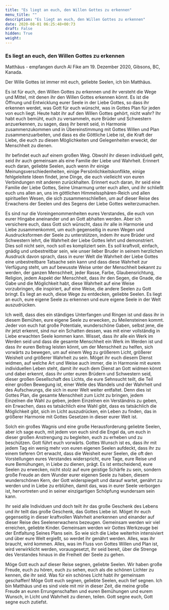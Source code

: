 ```yaml
---
title: "Es liegt an euch, den Willen Gottes zu erkennen"
menu_title: ""
description: "Es liegt an euch, den Willen Gottes zu erkennen"
date: 2020-08-01 06:25:48+00:73
draft: False
hidden: True
weight:
---
```

### Es liegt an euch, den Willen Gottes zu erkennen

Matthäus - empfangen durch Al Fike am 19. Dezember 2020, Gibsons, BC, Kanada.

Der Wille Gottes ist immer mit euch, geliebte Seelen, ich bin Matthäus.

Es ist für euch, den Willen Gottes zu erkennen und ihr versteht die Wege und Mittel, mit denen ihr den Willen Gottes erkennen könnt. Es ist die Öffnung und Entwicklung eurer Seele in der Liebe Gottes, so dass ihr erkennen werdet, was Gott für euch wünscht, was in Gottes Plan für jeden von euch liegt. Heute habt ihr auf den Willen Gottes gehört, nicht wahr? Ihr habt euch bemüht, euch zu versammeln, eure Brüder und Schwestern anzuerkennen, zu sagen, dass ihr bereit seid, in Harmonie zusammenzukommen und in Übereinstimmung mit Gottes Willen und Plan zusammenzuarbeiten, und dass es die Göttliche Liebe ist, die Kraft der Liebe, die euch zu diesen Möglichkeiten und Gelegenheiten erweckt, der Menschheit zu dienen.

Ihr befindet euch auf einem großen Weg. Obwohl ihr diesen individuell geht, seid ihr auch gemeinsam als eine Familie der Liebe und Wahrheit. Erinnert euch daran, geliebte Seelen, auch wenn ihr einige Meinungsverschiedenheiten, einige Persönlichkeitskonflikte, einige fehlgeleitete Ideen findet, jene Dinge, die euch vielleicht von euren Verbindungen mit anderen zurückhalten. Erinnert euch daran, ihr seid eine Familie der Liebe Gottes, Seine Umarmung unter euch allen, und ihr schließt euch uns allen an, uns im göttlichen Himmelssphären-Reich und allen spirituellen Wesen, die sich zusammenschließen, um auf dieser Reise des Erwachens der Seelen und des Segens der Liebe Gottes weiterzumachen.

Es sind nur die Voreingenommenheiten eures Verstandes, die euch von eurer Hingabe aneinander und an Gott abhalten werden. Aber ich versichere euch, dass Gott sich wünscht, dass ihr alle in Harmonie und Liebe zusammenkommt, um euch gegenseitig in euren Wegen und Ausdrucksformen der Seele zu unterstützen, indem ihr eure Brüder und Schwestern lehrt, die Wahrheit der Liebe Gottes lehrt und demonstriert. Dies soll nicht sein, noch soll es kompliziert sein. Es soll kraftvoll, einfach, gnädig und unbestreitbar sein, wie unser lieber Bruder in seinem herzlichen Ausdruck davon sprach, dass in eurer Welt die Wahrheit der Liebe Gottes eine unbestreitbare Tatsache sein kann und dass diese Wahrheit zur Verfügung steht, um auf bewusste Weise unter der Menschheit bekannt zu werden, der ganzen Menschheit, jeder Rasse, Farbe, Glaubensrichtung, Religion, jedem Aspekt der Menschheit, dass ihr den Segen, die Gnade, die Gabe und die Möglichkeit habt, diese Wahrheit auf eine Weise vorzubringen, die inspiriert, auf eine Weise, die andere Seelen zu Gott bringt. Es liegt an euch, diese Wege zu entdecken, geliebte Seelen. Es liegt an euch, eure eigene Seele zu erkennen und eure eigene Seele in der Welt auszudrücken.

Ich weiß, dass dies ein ständiges Unterfangen und Ringen ist und dass ihr in diesem Bemühen, eure eigene Seele zu erwecken, zu Meilensteinen kommt. Jeder von euch hat große Potentiale, wunderschöne Gaben, selbst jene, die ihr jetzt erkennt, sind nur ein Schatten dessen, was mit einer vollständig in Liebe erwachten Seele kommen kann. Wisset, dass ihr alle ein Werk im Werden seid und dass die gesamte Menschheit ein Werk im Werden ist und dass ihr euren Beitrag leisten könnt, um der Menschheit zu helfen, sich vorwärts zu bewegen, um auf einem Weg zu größerem Licht, größerer Weisheit und größerer Wahrheit zu sein. Möget ihr euch diesem Dienst widmen, auf welche Art und Weise auch immer, die in Harmonie mit eurem individuellen Leben steht, damit ihr euch dem Dienst an Gott widmen könnt und dabei erkennt, dass ihr unter euren Brüdern und Schwestern seid, dieser großen Gesellschaft des Lichts, die eure Sehnsucht teilt, die Teil einer großen Bewegung ist, einer Welle des Wandels und der Wahrheit und des Aufschwungs, die sich in eurer Welt weiter entfaltet. Denn dies ist Gottes Plan, die gesamte Menschheit zum Licht zu bringen, jedem Einzelnen die Wahl zu geben, jedem Einzelnen ein Verständnis zu geben, ein Erwachen, dass es tatsächlich eine Wahl gibt, dass es tatsächlich die Möglichkeit gibt, sich im Licht auszudrücken, ein Leben zu finden, das in größerer Harmonie mit Gottes Gesetzen in dieser eurer Welt ist.

Solch ein großes Wagnis und eine große Herausforderung geliebte Seelen, aber ich sage euch, mit jedem von euch sind die Engel da, um euch in dieser großen Anstrengung zu begleiten, euch zu erheben und zu beschützen. Gott führt euch vorwärts. Gottes Wunsch ist es, dass ihr mit jedem Tag ein wenig mehr von euren eigenen Seelen aufdeckt, dass ihr zu einem tieferen Ort erwacht, dass die Weisheit eurer Seelen, die oft den Vorstellungen eures Verstandes widerspricht, eure Tage, eure Reise und eure Bemühungen, in Liebe zu dienen, prägt. Es ist entscheidend, eure Seelen zu erwecken, nicht stolz auf eure geistige Schärfe zu sein, sondern große Freude an dem Wunder eurer eigenen Seele zu haben, diesem wunderschönen Kern, der Gott widerspiegelt und darauf wartet, genährt zu werden und in Liebe zu erblühen, damit das, was in eurer Seele verborgen ist, hervortreten und in seiner einzigartigen Schöpfung wundersam sein kann.

Ihr seid alle Individuen und doch teilt ihr das große Geschenk des Lebens und ihr teilt das große Geschenk, das Gottes Liebe ist. Möget ihr euch gegenseitig in dieser kraftvollen Wahrheit anerkennen und einander auf dieser Reise des Seelenerwachens bezeugen. Gemeinsam werden wir viel erreichen, geliebte Kinder. Gemeinsam werden wir Gottes Werkzeuge bei der Entfaltung Seines Plans sein. So wie sich die Liebe weiterhin intensiviert und über eure Welt ergießt, so werdet ihr genährt werden. Alles, was ihr braucht, wird kommen. Alles, was im Fluss von Gottes Willen und Plan ist, wird verwirklicht werden, vorausgesetzt, ihr seid bereit, über die Strenge des Verstandes hinaus in die Freiheit der Seele zu gehen.

Möge Gott euch auf dieser Reise segnen, geliebte Seelen. Wir haben große Freude, euch zu hören, euch zu sehen, euch als die schönen Lichter zu kennen, die ihr seid. Was für ein schönes Licht habt ihr gemeinsam geschaffen! Möge Gott euch segnen, geliebte Seelen, euch tief segnen. Ich bin Matthäus und es sind viele mit mir in dieser Zeit, die meine große Freude an euren Errungenschaften und euren Bemühungen und eurem Wunsch, in Licht und Wahrheit zu dienen, teilen. Gott segne euch, Gott segne euch zutiefst.
